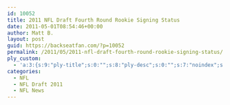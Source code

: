 ```yaml
---
id: 10052
title: 2011 NFL Draft Fourth Round Rookie Signing Status
date: 2011-05-01T08:54:46+00:00
author: Matt B.
layout: post
guid: https://backseatfan.com/?p=10052
permalink: /2011/05/2011-nfl-draft-fourth-round-rookie-signing-status/
ply_custom:
  - 'a:3:{s:9:"ply-title";s:0:"";s:8:"ply-desc";s:0:"";s:7:"noindex";s:0:"";}'
categories:
  - NFL
  - NFL Draft 2011
  - NFL News
---
```


<div class="entry">
</div>
